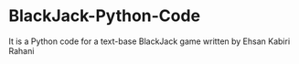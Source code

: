 BlackJack-Python-Code
======================

It is a Python code for a text-base BlackJack game written by Ehsan Kabiri Rahani 
